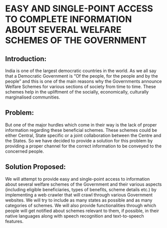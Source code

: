 # EASY AND SINGLE-POINT ACCESS TO COMPLETE INFORMATION ABOUT SEVERAL WELFARE SCHEMES OF THE GOVERNMENT 

## Introduction:
India is one of the largest democratic countries in the world. As we all say that a Democratic Government is “Of the people, for the people and by the people” and this is one of the main reasons why the Governments announce Welfare Schemes for various sections of society from time to time. These schemes help in the upliftment of the socially, economically, culturally marginalised communities. 

## Problem:
But one of the major hurdles which come in their way is the lack of proper information regarding these beneficial schemes. These schemes could be either Central, State specific or a joint collaboration between the Centre and the States. So we have decided to provide a solution for this problem by providing a proper channel for the correct information to be conveyed to the concerned people. 

## Solution Proposed:
We will attempt to provide easy and single-point access to information about several welfare schemes of the Government and their various aspects (including eligible beneficiaries, types of benefits, scheme details etc.) by implementing a web crawler that will crawl through various Government websites. We will try to include as many states as possible and as many categories of schemes. We will also provide functionalities through which people will get notified about schemes relevant to them, if possible, in their native languages along with speech recognition and text-to-speech features.
